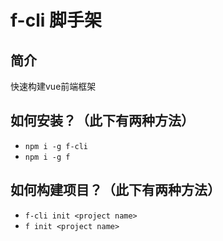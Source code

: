 # f-cli 脚手架

## 简介

快速构建vue前端框架

## 如何安装？（此下有两种方法）

- `npm i -g f-cli `
- `npm i -g f`

## 如何构建项目？（此下有两种方法）

- `f-cli init <project name>`
- `f init <project name>`
